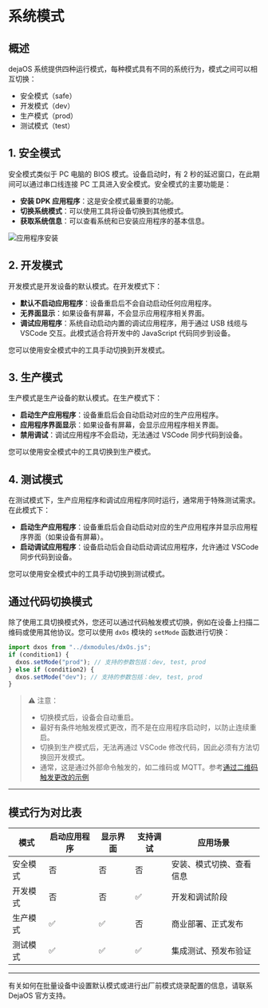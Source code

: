 # 系统模式

## 概述

dejaOS 系统提供四种运行模式，每种模式具有不同的系统行为，模式之间可以相互切换：

- 安全模式（safe）
- 开发模式（dev）
- 生产模式（prod）
- 测试模式（test）

## 1. 安全模式

安全模式类似于 PC 电脑的 BIOS 模式。设备启动时，有 2 秒的延迟窗口，在此期间可以通过串口线连接 PC 工具进入安全模式。安全模式的主要功能是：

- **安装 DPK 应用程序**：这是安全模式最重要的功能。
- **切换系统模式**：可以使用工具将设备切换到其他模式。
- **获取系统信息**：可以查看系统和已安装应用程序的基本信息。

![应用程序安装](/img/app_install2.png)

## 2. 开发模式

开发模式是开发设备的默认模式。在开发模式下：

- **默认不启动应用程序**：设备重启后不会自动启动任何应用程序。
- **无界面显示**：如果设备有屏幕，不会显示应用程序相关界面。
- **调试应用程序**：系统自动启动内置的调试应用程序，用于通过 USB 线缆与 VSCode 交互。此模式适合将开发中的 JavaScript 代码同步到设备。

您可以使用安全模式中的工具手动切换到开发模式。

## 3. 生产模式

生产模式是生产设备的默认模式。在生产模式下：

- **启动生产应用程序**：设备重启后会自动启动对应的生产应用程序。
- **应用程序界面显示**：如果设备有屏幕，会显示应用程序相关界面。
- **禁用调试**：调试应用程序不会启动，无法通过 VSCode 同步代码到设备。

您可以使用安全模式中的工具切换到生产模式。

## 4. 测试模式

在测试模式下，生产应用程序和调试应用程序同时运行，通常用于特殊测试需求。在此模式下：

- **启动生产应用程序**：设备重启后会自动启动对应的生产应用程序并显示应用程序界面（如果设备有屏幕）。
- **启动调试应用程序**：设备启动后会自动启动调试应用程序，允许通过 VSCode 同步代码到设备。

您可以使用安全模式中的工具手动切换到测试模式。

## 通过代码切换模式

除了使用工具切换模式外，您还可以通过代码触发模式切换，例如在设备上扫描二维码或使用其他协议。您可以使用 `dxOs` 模块的 `setMode` 函数进行切换：

```javascript
import dxos from "../dxmodules/dxOs.js";
if (condition1) {
  dxos.setMode("prod"); // 支持的参数包括：dev, test, prod
} else if (condition2) {
  dxos.setMode("dev"); // 支持的参数包括：dev, test, prod
}
```

> ⚠️ 注意：
>
> - 切换模式后，设备会自动重启。
> - 最好有条件地触发模式更改，而不是在应用程序启动时，以防止连续重启。
> - 切换到生产模式后，无法再通过 VSCode 修改代码，因此必须有方法切换回开发模式。
> - 通常，这是通过外部命令触发的，如二维码或 MQTT。参考[通过二维码触发更改的示例](https://github.com/DejaOS/DejaOS/tree/main/demos/dw200_v20/dw200_switch_mode)

---

## 模式行为对比表

| 模式     | 启动应用程序 | 显示界面 | 支持调试 | 应用场景                 |
| -------- | ------------ | -------- | -------- | ------------------------ |
| 安全模式 | 否           | 否       | 否       | 安装、模式切换、查看信息 |
| 开发模式 | 否           | 否       | ✅       | 开发和调试阶段           |
| 生产模式 | ✅           | ✅       | 否       | 商业部署、正式发布       |
| 测试模式 | ✅           | ✅       | ✅       | 集成测试、预发布验证     |

---

有关如何在批量设备中设置默认模式或进行出厂前模式烧录配置的信息，请联系 DejaOS 官方支持。
